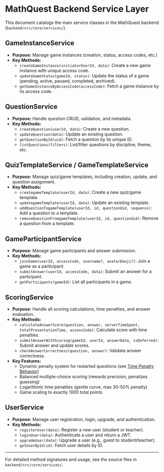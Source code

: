 # MathQuest Backend Service Layer

This document catalogs the main service classes in the MathQuest backend (`backend/src/core/services/`).

## GameInstanceService
- **Purpose:** Manage game instances (creation, status, access codes, etc.)
- **Key Methods:**
  - `createGameInstance(initiatorUserId, data)`: Create a new game instance with unique access code.
  - `updateGameStatus(gameId, status)`: Update the status of a game (pending, active, paused, completed, archived).
  - `getGameInstanceByAccessCode(accessCode)`: Fetch a game instance by its access code.

## QuestionService
- **Purpose:** Handle question CRUD, validation, and metadata.
- **Key Methods:**
  - `createQuestion(userId, data)`: Create a new question.
  - `updateQuestion(data)`: Update an existing question.
  - `getQuestionById(uid)`: Fetch a question by its unique ID.
  - `listQuestions(filters)`: List/filter questions by discipline, theme, etc.

## QuizTemplateService / GameTemplateService
- **Purpose:** Manage quiz/game templates, including creation, update, and question assignment.
- **Key Methods:**
  - `creategameTemplate(userId, data)`: Create a new quiz/game template.
  - `updategameTemplate(userId, data)`: Update an existing template.
  - `addQuestionTogameTemplate(userId, id, questionUid, sequence)`: Add a question to a template.
  - `removeQuestionFromgameTemplate(userId, id, questionUid)`: Remove a question from a template.

## GameParticipantService
- **Purpose:** Manage game participants and answer submission.
- **Key Methods:**
  - `joinGame(userId, accessCode, username?, avatarEmoji?)`: Join a game as a participant.
  - `submitAnswer(userId, accessCode, data)`: Submit an answer for a participant.
  - `getParticipants(gameId)`: List all participants in a game.

## ScoringService
- **Purpose:** Handle all scoring calculations, time penalties, and answer evaluation.
- **Key Methods:**
  - `calculateAnswerScore(question, answer, serverTimeSpent, totalPresentationTime, accessCode)`: Calculate score with time penalties.
  - `submitAnswerWithScoring(gameId, userId, answerData, isDeferred)`: Submit answer and update scores.
  - `checkAnswerCorrectness(question, answer)`: Validate answer correctness.
- **Key Features:**
  - Dynamic penalty system for restarted questions (see [Time Penalty Behavior](time-penalty-behavior.md))
  - Balanced multiple-choice scoring (rewards precision, penalizes guessing)
  - Logarithmic time penalties (gentle curve, max 30-50% penalty)
  - Game scaling to exactly 1000 total points

## UserService
- **Purpose:** Manage user registration, login, upgrade, and authentication.
- **Key Methods:**
  - `registerUser(data)`: Register a new user (student or teacher).
  - `loginUser(data)`: Authenticate a user and return a JWT.
  - `upgradeUser(data)`: Upgrade a user (e.g., guest to student/teacher).
  - `getUserById(id)`: Fetch user details by ID.

---

For detailed method signatures and usage, see the source files in `backend/src/core/services/`.
